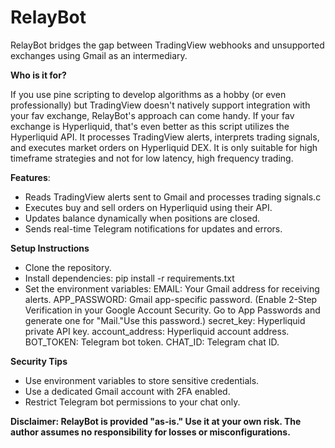 # RelayBot

RelayBot bridges the gap between TradingView webhooks and unsupported exchanges using Gmail as an intermediary. 

**Who is it for?** 

If you use pine scripting to develop algorithms as a hobby (or even professionally) but TradingView doesn't natively support integration with your fav exchange, RelayBot's approach can come handy. If your fav exchange is Hyperliquid, that's even better as this script utilizes the Hyperliquid API. It processes TradingView alerts, interprets trading signals, and executes market orders on Hyperliquid DEX. It is only suitable for high timeframe strategies and not for low latency, high frequency trading.

**Features**:
- Reads TradingView alerts sent to Gmail and processes trading signals.c
- Executes buy and sell orders on Hyperliquid using their API.
- Updates balance dynamically when positions are closed.
- Sends real-time Telegram notifications for updates and errors.

**Setup Instructions**
- Clone the repository.
- Install dependencies: pip install -r requirements.txt
- Set the environment variables:
  EMAIL: Your Gmail address for receiving alerts.
  APP_PASSWORD: Gmail app-specific password. (Enable 2-Step Verification in your Google Account Security. Go to App Passwords and generate one for "Mail."Use this password.)
  secret_key: Hyperliquid private API key.
  account_address: Hyperliquid account address.
  BOT_TOKEN: Telegram bot token.
  CHAT_ID: Telegram chat ID.

**Security Tips** 
- Use environment variables to store sensitive credentials. 
- Use a dedicated Gmail account with 2FA enabled.
- Restrict Telegram bot permissions to your chat only.

**Disclaimer: RelayBot is provided "as-is." Use it at your own risk. The author assumes no responsibility for losses or misconfigurations.**
